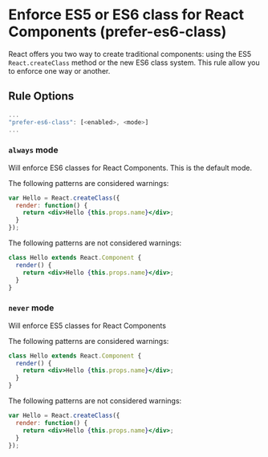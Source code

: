 # Enforce ES5 or ES6 class for React Components (prefer-es6-class)

React offers you two way to create traditional components: using the ES5 `React.createClass` method or the new ES6 class system. This rule allow you to enforce one way or another.

## Rule Options

```js
...
"prefer-es6-class": [<enabled>, <mode>]
...
```

### `always` mode

Will enforce ES6 classes for React Components. This is the default mode.

The following patterns are considered warnings:

```jsx
var Hello = React.createClass({
  render: function() {
    return <div>Hello {this.props.name}</div>;
  }
});
```

The following patterns are not considered warnings:

```jsx
class Hello extends React.Component {
  render() {
    return <div>Hello {this.props.name}</div>;
  }
}
```

### `never` mode

Will enforce ES5 classes for React Components

The following patterns are considered warnings:

```jsx
class Hello extends React.Component {
  render() {
    return <div>Hello {this.props.name}</div>;
  }
}
```

The following patterns are not considered warnings:

```jsx
var Hello = React.createClass({
  render: function() {
    return <div>Hello {this.props.name}</div>;
  }
});
```
